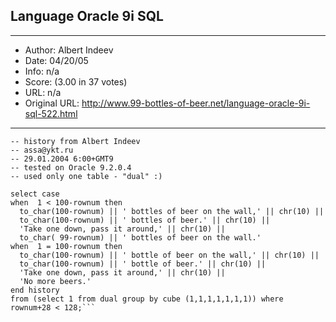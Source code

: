 
## Language Oracle 9i SQL ##
---
- Author: Albert Indeev
- Date: 04/20/05
- Info: n/a
- Score:  (3.00 in 37 votes)
- URL: n/a
- Original URL: http://www.99-bottles-of-beer.net/language-oracle-9i-sql-522.html
---

``` -- SQL (Oracle9i)
-- history from Albert Indeev
-- assa@ykt.ru
-- 29.01.2004 6:00+GMT9
-- tested on Oracle 9.2.0.4
-- used only one table - "dual" :)

select case
when  1 < 100-rownum then
  to_char(100-rownum) || ' bottles of beer on the wall,' || chr(10) ||
  to_char(100-rownum) || ' bottles of beer.' || chr(10) ||
  'Take one down, pass it around,' || chr(10) ||
  to_char( 99-rownum) || ' bottles of beer on the wall.'
when  1 = 100-rownum then
  to_char(100-rownum) || ' bottle of beer on the wall,' || chr(10) ||
  to_char(100-rownum) || ' bottle of beer.' || chr(10) ||
  'Take one down, pass it around,' || chr(10) ||
  'No more beers.'
end history
from (select 1 from dual group by cube (1,1,1,1,1,1,1)) where rownum+28 < 128;```